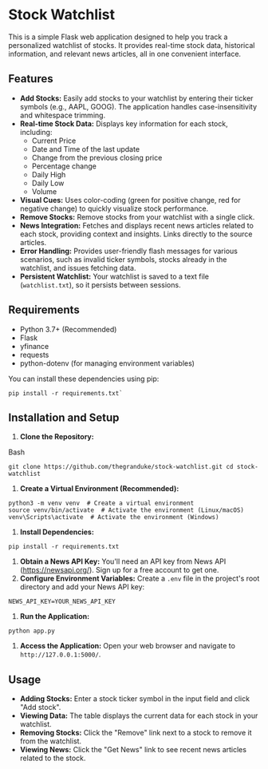# Stock Watchlist

This is a simple Flask web application designed to help you track a personalized watchlist of stocks. It provides real-time stock data, historical information, and relevant news articles, all in one convenient interface.

## Features

*   **Add Stocks:** Easily add stocks to your watchlist by entering their ticker symbols (e.g., AAPL, GOOG). The application handles case-insensitivity and whitespace trimming.
*   **Real-time Stock Data:** Displays key information for each stock, including:
    *   Current Price
    *   Date and Time of the last update
    *   Change from the previous closing price
    *   Percentage change
    *   Daily High
    *   Daily Low
    *   Volume
*   **Visual Cues:** Uses color-coding (green for positive change, red for negative change) to quickly visualize stock performance.
*   **Remove Stocks:** Remove stocks from your watchlist with a single click.
*   **News Integration:** Fetches and displays recent news articles related to each stock, providing context and insights. Links directly to the source articles.
*   **Error Handling:** Provides user-friendly flash messages for various scenarios, such as invalid ticker symbols, stocks already in the watchlist, and issues fetching data.
*   **Persistent Watchlist:** Your watchlist is saved to a text file (`watchlist.txt`), so it persists between sessions.

## Requirements

*   Python 3.7+ (Recommended)
*   Flask
*   yfinance
*   requests
*   python-dotenv (for managing environment variables)

You can install these dependencies using pip:

```
pip install -r requirements.txt`
```

## Installation and Setup

1. **Clone the Repository:**

Bash

`git clone https://github.com/thegranduke/stock-watchlist.git
cd stock-watchlist`

1. **Create a Virtual Environment (Recommended):**

```
python3 -m venv venv  # Create a virtual environment
source venv/bin/activate  # Activate the environment (Linux/macOS)
venv\Scripts\activate  # Activate the environment (Windows)
```

1. **Install Dependencies:**
```
pip install -r requirements.txt
```

1. **Obtain a News API Key:** You'll need an API key from News API (https://newsapi.org/). Sign up for a free account to get one.
2. **Configure Environment Variables:** Create a `.env` file in the project's root directory and add your News API key:

`NEWS_API_KEY=YOUR_NEWS_API_KEY`

1. **Run the Application:**
```
python app.py
```

1. **Access the Application:** Open your web browser and navigate to `http://127.0.0.1:5000/`.

## Usage

- **Adding Stocks:** Enter a stock ticker symbol in the input field and click "Add stock".
- **Viewing Data:** The table displays the current data for each stock in your watchlist.
- **Removing Stocks:** Click the "Remove" link next to a stock to remove it from the watchlist.
- **Viewing News:** Click the "Get News" link to see recent news articles related to the stock.
